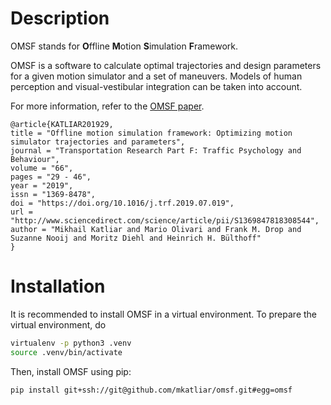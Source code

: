 # Description
OMSF stands for **O**ffline **M**otion **S**imulation **F**ramework.

OMSF is a software to calculate optimal trajectories and design parameters for a given motion 
simulator and a set of maneuvers. Models of human perception and
visual-vestibular integration can be taken into account.

For more information, refer to the [OMSF paper](https://www.sciencedirect.com/science/article/abs/pii/S1369847818308544).
```biblatex
@article{KATLIAR201929,
title = "Offline motion simulation framework: Optimizing motion simulator trajectories and parameters",
journal = "Transportation Research Part F: Traffic Psychology and Behaviour",
volume = "66",
pages = "29 - 46",
year = "2019",
issn = "1369-8478",
doi = "https://doi.org/10.1016/j.trf.2019.07.019",
url = "http://www.sciencedirect.com/science/article/pii/S1369847818308544",
author = "Mikhail Katliar and Mario Olivari and Frank M. Drop and Suzanne Nooij and Moritz Diehl and Heinrich H. Bülthoff"
}
```

# Installation
It is recommended to install OMSF in a virtual environment. To prepare the virtual environment, do
```bash
virtualenv -p python3 .venv
source .venv/bin/activate
```
Then, install OMSF using pip:
```bash
pip install git+ssh://git@github.com/mkatliar/omsf.git#egg=omsf
```
